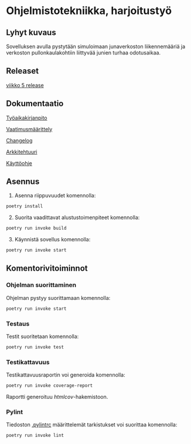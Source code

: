 # Ohjelmistotekniikka, harjoitustyö
## Lyhyt kuvaus
Sovelluksen avulla pystytään simuloimaan junaverkoston liikennemääriä ja verkoston pullonkaulakohtiin liittyvää junien turhaa odotusaikaa. 

## Releaset
 [viikko 5 release](https://github.com/Samperius/ot-harjoitustyo/releases/tag/viikko7)

## Dokumentaatio
[Työaikakirjanpito](https://github.com/Samperius/ot-harjoitustyo/blob/main/train-simulator/dokumentaatio/tyoaikakirjanpito.md)

[Vaatimusmäärittely](https://github.com/Samperius/ot-harjoitustyo/blob/main/train-simulator/dokumentaatio/vaatimusmaarittely.md)

[Changelog](https://github.com/Samperius/ot-harjoitustyo/blob/main/train-simulator/dokumentaatio/changelog.md)

[Arkkitehtuuri](https://github.com/Samperius/ot-harjoitustyo/blob/main/train-simulator/dokumentaatio/arkkitehtuuri.md)

[Käyttöohje](https://github.com/Samperius/ot-harjoitustyo/blob/main/train-simulator/dokumentaatio/kaytto-ohje.md)

## Asennus

1. Asenna riippuvuudet komennolla:

```bash
poetry install
```

2. Suorita vaadittavat alustustoimenpiteet komennolla:

```bash
poetry run invoke build
```

3. Käynnistä sovellus komennolla:

```bash
poetry run invoke start
```

## Komentorivitoiminnot

### Ohjelman suorittaminen

Ohjelman pystyy suorittamaan komennolla:

```bash
poetry run invoke start
```

### Testaus

Testit suoritetaan komennolla:

```bash
poetry run invoke test
```

### Testikattavuus

Testikattavuusraportin voi generoida komennolla:

```bash
poetry run invoke coverage-report
```

Raportti generoituu _htmlcov_-hakemistoon.

### Pylint

Tiedoston [.pylintrc](./.pylintrc) määrittelemät tarkistukset voi suorittaa komennolla:

```bash
poetry run invoke lint
```


